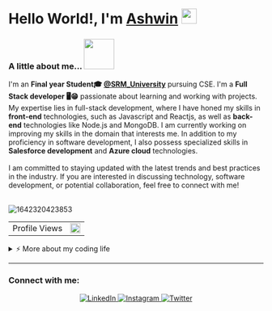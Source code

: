 <h1>Hello World!, I'm <a href="https://github.com/Ash-Codename47">Ashwin</a> <img height="30px" src="https://emojis.slackmojis.com/emojis/images/1531849430/4246/blob-sunglasses.gif?1531849430"></h1>

<!--
**Ash-Codename47/Ash-Codename47** is a ✨ _special_ ✨ repository because its `README.md` (this file) appears on your GitHub profile.

Here are some ideas to get you started:

- 🔭 I’m currently working on ...
- 🌱 I’m currently learning ...
- 👯 I’m looking to collaborate on ...
- 🤔 I’m looking for help with ...
- 💬 Ask me about ...
- 📫 How to reach me: ...
- 😄 Pronouns: ...
- ⚡ Fun fact: ...
-->

### A little about me...  <img src="https://media.giphy.com/media/VgCDAzcKvsR6OM0uWg/giphy.gif" width="60"> 
I'm an **Final year Student🎓 [@SRM_University](https://srmrmp.edu.in)** pursuing CSE. I'm a **Full Stack developer 🖥️😁** passionate about learning and working with projects.
My expertise lies in full-stack development, where I have honed my skills in **front-end** technologies, such as Javascript and Reactjs, as well as **back-end** technologies like Node.js and MongoDB. I am currently working on improving my skills in the domain that interests me. In addition to my proficiency in software development, I also possess specialized skills in **Salesforce development** and **Azure cloud** technologies.<br /><br />
I am committed to staying updated with the latest trends and best practices in the industry. If you are interested in discussing technology, software development, or potential collaboration, feel free to connect with me!
<br/><br />

![1642320423853](https://user-images.githubusercontent.com/48784001/203785020-2b4826c1-7ddb-4de8-b65b-ebf6e04c5290.jpeg)

<table align="center">
  <tr>
    <td> Profile Views </td>
    <td><img src="https://profile-counter.glitch.me/Ash-Codename47/count.svg" alt="vistor count" height="20" /></td>
  </tr>
</table>

<details>
<summary>⚡️ More about my coding life</summary>

<br />

![Ash's GitHub stats](https://github-readme-stats.vercel.app/api?username=Ash-Codename47&show_icons=true&theme=github_dark)
![Top Langs](https://github-readme-stats.vercel.app/api/top-langs/?username=Ash-Codename47&layout=donut&theme=github_dark)

<br />

[![My Skills](https://skillicons.dev/icons?i=git,cpp,java,html,css,bootstrap,js,jquery,react,nodejs,express)](https://skillicons.dev)

</details>

<hr />

### Connect with me:

<p align="center">
  <a href="https://www.linkedin.com/in/ashwinkumarjk" target="_blank">
    <img src="https://img.shields.io/badge/linkedin-%230077B5.svg?&style=for-the-badge&logo=linkedin&logoColor=white&color=071A2C" alt="LinkedIn"/>
  </a>
  <a href="https://instagram.com/_.ashhwinn._" target="_blank">
    <img src="https://img.shields.io/badge/instagram-%23E4405F.svg?&style=for-the-badge&logo=instagram&logoColor=white&color=071A2C" alt="Instagram"/>
  </a>
  <a href="https://twitter.com/jkak27" target="_blank">
    <img src="https://img.shields.io/badge/twitter-%231DA1F2.svg?&style=for-the-badge&logo=twitter&logoColor=white&color=071A2C" alt="Twitter"/>
  </a>
</p>

